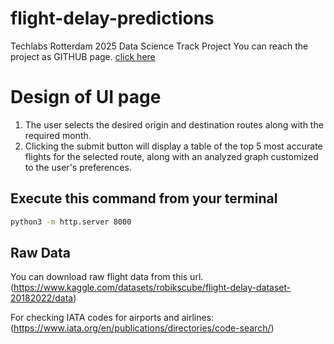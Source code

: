 # flight-delay-predictions
Techlabs Rotterdam 2025 Data Science Track Project
You can reach the project as GITHUB page.
[click here](https://fundatanyildiz.github.io/flight-delay-predictions/html_Files/RouteSelectionPage.html)
# Design of UI page
1. The user selects the desired origin and destination routes along with the required month.
2. Clicking the submit button will display a table of the top 5 most accurate flights for the selected route, along with an analyzed graph customized to the user's  preferences.

## Execute this command from your terminal
```bash
python3 -m http.server 8000
```
## Raw Data
You can download raw flight data from this url. (https://www.kaggle.com/datasets/robikscube/flight-delay-dataset-20182022/data)

For checking IATA codes for airports and airlines: (https://www.iata.org/en/publications/directories/code-search/)

